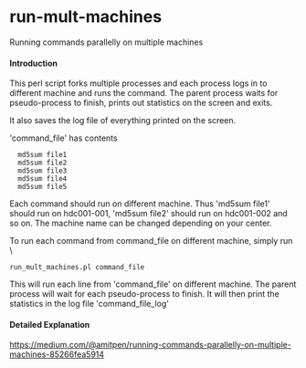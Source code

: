 # run-mult-machines
Running commands parallelly on multiple machines

#### Introduction
This perl script forks multiple processes and each process logs in to different machine and runs the command. The parent process waits for pseudo-process to finish, prints out statistics on the screen and exits.

It also saves the log file of everything printed on the screen.

'command_file' has contents 
```
  md5sum file1  
  md5sum file2  
  md5sum file3  
  md5sum file4  
  md5sum file5  
``` 
Each command should run on different machine. Thus 'md5sum file1' should run on hdc001-001, 'md5sum file2' should run on hdc001-002 and so on. The machine name can be changed depending on your center.

To run each command from command_file on different machine, simply run \
```
run_mult_machines.pl command_file
```
This will run each line from 'command_file' on different machine. The parent process will wait for each pseudo-process to finish. It will then print the statistics in the log file 'command_file_log'

#### Detailed Explanation
https://medium.com/@amitpen/running-commands-parallelly-on-multiple-machines-85266fea5914
